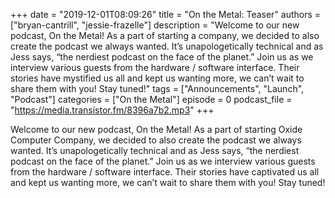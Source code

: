 +++
date = "2019-12-01T08:09:26"
title = "On the Metal: Teaser"
authors = ["bryan-cantrill", "jessie-frazelle"]
description = "Welcome to our new podcast, On the Metal! As a part of starting a company, we decided to also create the podcast we always wanted. It’s unapologetically technical and as Jess says, “the nerdiest podcast on the face of the planet.” Join us as we interview various guests from the hardware / software interface. Their stories have mystified us all and kept us wanting more, we can’t wait to share them with you! Stay tuned!"
tags = ["Announcements", "Launch", "Podcast"]
categories = ["On the Metal"]
episode = 0
podcast_file = "https://media.transistor.fm/8396a7b2.mp3"
+++

Welcome to our new podcast, On the Metal! As a part of starting Oxide Computer
Company, we decided to also create the podcast we always wanted.  It’s
unapologetically technical and as Jess says, “the nerdiest podcast on the face
of the planet.” Join us as we interview various guests from the hardware /
software interface.  Their stories have captivated us all and kept us wanting
more, we can’t wait to share them with you! Stay tuned!
